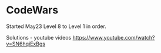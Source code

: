 # CodeWars

Started May23  Level 8 to Level 1 in order.



Solutions - youtube videos
https://www.youtube.com/watch?v=SN6hqiExBgs



